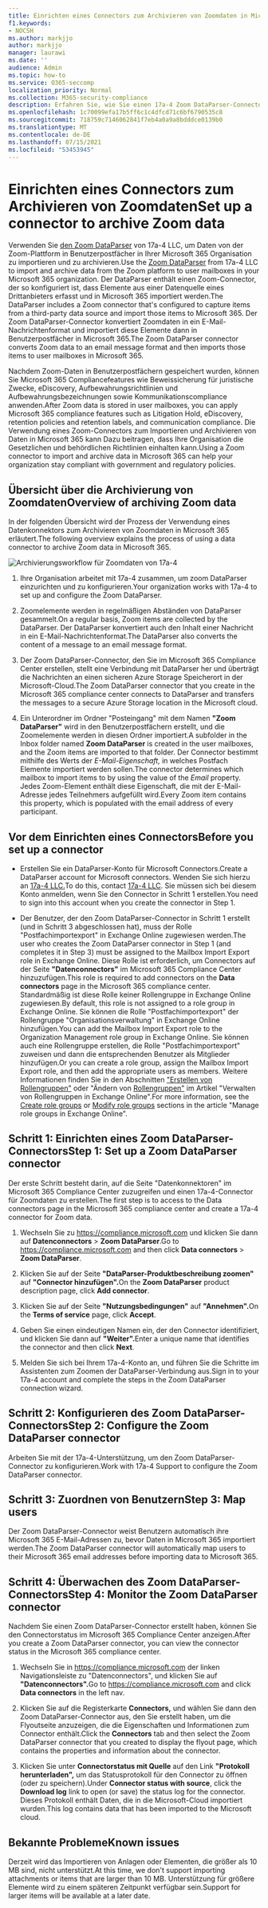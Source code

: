 ```yaml
---
title: Einrichten eines Connectors zum Archivieren von Zoomdaten in Microsoft 365
f1.keywords:
- NOCSH
ms.author: markjjo
author: markjjo
manager: laurawi
ms.date: ''
audience: Admin
ms.topic: how-to
ms.service: O365-seccomp
localization_priority: Normal
ms.collection: M365-security-compliance
description: Erfahren Sie, wie Sie einen 17a-4 Zoom DataParser-Connector zum Importieren und Archivieren von Zoomdaten in Microsoft 365 einrichten und verwenden.
ms.openlocfilehash: 1c70099efa17b5ff6c1c4dfcd71c6bf6790535c8
ms.sourcegitcommit: 718759c7146062841f7eb4a0a9a8bdddce0139b0
ms.translationtype: MT
ms.contentlocale: de-DE
ms.lasthandoff: 07/15/2021
ms.locfileid: "53453945"
---
```

# <a name="set-up-a-connector-to-archive-zoom-data"></a><span data-ttu-id="07546-103">Einrichten eines Connectors zum Archivieren von Zoomdaten</span><span class="sxs-lookup"><span data-stu-id="07546-103">Set up a connector to archive Zoom data</span></span>

<span data-ttu-id="07546-104">Verwenden Sie [den Zoom DataParser](https://www.17a-4.com/dataparser/) von 17a-4 LLC, um Daten von der Zoom-Plattform in Benutzerpostfächer in Ihrer Microsoft 365 Organisation zu importieren und zu archivieren.</span><span class="sxs-lookup"><span data-stu-id="07546-104">Use the [Zoom DataParser](https://www.17a-4.com/dataparser/) from 17a-4 LLC to import and archive data from the Zoom platform to user mailboxes in your Microsoft 365 organization.</span></span> <span data-ttu-id="07546-105">Der DataParser enthält einen Zoom-Connector, der so konfiguriert ist, dass Elemente aus einer Datenquelle eines Drittanbieters erfasst und in Microsoft 365 importiert werden.</span><span class="sxs-lookup"><span data-stu-id="07546-105">The DataParser includes a Zoom connector that's configured to capture items from a third-party data source and import those items to Microsoft 365.</span></span> <span data-ttu-id="07546-106">Der Zoom DataParser-Connector konvertiert Zoomdaten in ein E-Mail-Nachrichtenformat und importiert diese Elemente dann in Benutzerpostfächer in Microsoft 365.</span><span class="sxs-lookup"><span data-stu-id="07546-106">The Zoom DataParser connector converts Zoom data to an email message format and then imports those items to user mailboxes in Microsoft 365.</span></span>

<span data-ttu-id="07546-107">Nachdem Zoom-Daten in Benutzerpostfächern gespeichert wurden, können Sie Microsoft 365 Compliancefeatures wie Beweissicherung für juristische Zwecke, eDiscovery, Aufbewahrungsrichtlinien und Aufbewahrungsbezeichnungen sowie Kommunikationscompliance anwenden.</span><span class="sxs-lookup"><span data-stu-id="07546-107">After Zoom data is stored in user mailboxes, you can apply Microsoft 365 compliance features such as Litigation Hold, eDiscovery, retention policies and retention labels, and communication compliance.</span></span> <span data-ttu-id="07546-108">Die Verwendung eines Zoom-Connectors zum Importieren und Archivieren von Daten in Microsoft 365 kann Dazu beitragen, dass Ihre Organisation die Gesetzlichen und behördlichen Richtlinien einhalten kann.</span><span class="sxs-lookup"><span data-stu-id="07546-108">Using a Zoom connector to import and archive data in Microsoft 365 can help your organization stay compliant with government and regulatory policies.</span></span>

## <a name="overview-of-archiving-zoom-data"></a><span data-ttu-id="07546-109">Übersicht über die Archivierung von Zoomdaten</span><span class="sxs-lookup"><span data-stu-id="07546-109">Overview of archiving Zoom data</span></span>

<span data-ttu-id="07546-110">In der folgenden Übersicht wird der Prozess der Verwendung eines Datenkonnektors zum Archivieren von Zoomdaten in Microsoft 365 erläutert.</span><span class="sxs-lookup"><span data-stu-id="07546-110">The following overview explains the process of using a data connector to archive Zoom data in Microsoft 365.</span></span>

![Archivierungsworkflow für Zoomdaten von 17a-4](../media/ZoomDataParserConnectorWorkflow.png)

1. <span data-ttu-id="07546-112">Ihre Organisation arbeitet mit 17a-4 zusammen, um zoom DataParser einzurichten und zu konfigurieren.</span><span class="sxs-lookup"><span data-stu-id="07546-112">Your organization works with 17a-4 to set up and configure the Zoom DataParser.</span></span>

2. <span data-ttu-id="07546-113">Zoomelemente werden in regelmäßigen Abständen von DataParser gesammelt.</span><span class="sxs-lookup"><span data-stu-id="07546-113">On a regular basis, Zoom items are collected by the DataParser.</span></span> <span data-ttu-id="07546-114">Der DataParser konvertiert auch den Inhalt einer Nachricht in ein E-Mail-Nachrichtenformat.</span><span class="sxs-lookup"><span data-stu-id="07546-114">The DataParser also converts the content of a message to an email message format.</span></span>

3. <span data-ttu-id="07546-115">Der Zoom DataParser-Connector, den Sie im Microsoft 365 Compliance Center erstellen, stellt eine Verbindung mit DataParser her und überträgt die Nachrichten an einen sicheren Azure Storage Speicherort in der Microsoft-Cloud.</span><span class="sxs-lookup"><span data-stu-id="07546-115">The Zoom DataParser connector that you create in the Microsoft 365 compliance center connects to DataParser and transfers the messages to a secure Azure Storage location in the Microsoft cloud.</span></span>

4. <span data-ttu-id="07546-116">Ein Unterordner im Ordner "Posteingang" mit dem Namen **"Zoom DataParser"** wird in den Benutzerpostfächern erstellt, und die Zoomelemente werden in diesen Ordner importiert.</span><span class="sxs-lookup"><span data-stu-id="07546-116">A subfolder in the Inbox folder named **Zoom DataParser** is created in the user mailboxes, and the Zoom items are imported to that folder.</span></span> <span data-ttu-id="07546-117">Der Connector bestimmt mithilfe des Werts der *E-Mail-Eigenschaft,* in welches Postfach Elemente importiert werden sollen.</span><span class="sxs-lookup"><span data-stu-id="07546-117">The connector determines which mailbox to import items to by using the value of the *Email* property.</span></span> <span data-ttu-id="07546-118">Jedes Zoom-Element enthält diese Eigenschaft, die mit der E-Mail-Adresse jedes Teilnehmers aufgefüllt wird.</span><span class="sxs-lookup"><span data-stu-id="07546-118">Every Zoom item contains this property, which is populated with the email address of every participant.</span></span>

## <a name="before-you-set-up-a-connector"></a><span data-ttu-id="07546-119">Vor dem Einrichten eines Connectors</span><span class="sxs-lookup"><span data-stu-id="07546-119">Before you set up a connector</span></span>

- <span data-ttu-id="07546-120">Erstellen Sie ein DataParser-Konto für Microsoft Connectors.</span><span class="sxs-lookup"><span data-stu-id="07546-120">Create a DataParser account for Microsoft connectors.</span></span> <span data-ttu-id="07546-121">Wenden Sie sich hierzu an [17a-4 LLC.](https://www.17a-4.com/contact/)</span><span class="sxs-lookup"><span data-stu-id="07546-121">To do this, contact [17a-4 LLC](https://www.17a-4.com/contact/).</span></span> <span data-ttu-id="07546-122">Sie müssen sich bei diesem Konto anmelden, wenn Sie den Connector in Schritt 1 erstellen.</span><span class="sxs-lookup"><span data-stu-id="07546-122">You need to sign into this account when you create the connector in Step 1.</span></span>

- <span data-ttu-id="07546-123">Der Benutzer, der den Zoom DataParser-Connector in Schritt 1 erstellt (und in Schritt 3 abgeschlossen hat), muss der Rolle "Postfachimportexport" in Exchange Online zugewiesen werden.</span><span class="sxs-lookup"><span data-stu-id="07546-123">The user who creates the Zoom DataParser connector in Step 1 (and completes it in Step 3) must be assigned to the Mailbox Import Export role in Exchange Online.</span></span> <span data-ttu-id="07546-124">Diese Rolle ist erforderlich, um Connectors auf der Seite **"Datenconnectors"** im Microsoft 365 Compliance Center hinzuzufügen.</span><span class="sxs-lookup"><span data-stu-id="07546-124">This role is required to add connectors on the **Data connectors** page in the Microsoft 365 compliance center.</span></span> <span data-ttu-id="07546-125">Standardmäßig ist diese Rolle keiner Rollengruppe in Exchange Online zugewiesen.</span><span class="sxs-lookup"><span data-stu-id="07546-125">By default, this role is not assigned to a role group in Exchange Online.</span></span> <span data-ttu-id="07546-126">Sie können die Rolle "Postfachimportexport" der Rollengruppe "Organisationsverwaltung" in Exchange Online hinzufügen.</span><span class="sxs-lookup"><span data-stu-id="07546-126">You can add the Mailbox Import Export role to the Organization Management role group in Exchange Online.</span></span> <span data-ttu-id="07546-127">Sie können auch eine Rollengruppe erstellen, die Rolle "Postfachimportexport" zuweisen und dann die entsprechenden Benutzer als Mitglieder hinzufügen.</span><span class="sxs-lookup"><span data-stu-id="07546-127">Or you can create a role group, assign the Mailbox Import Export role, and then add the appropriate users as members.</span></span> <span data-ttu-id="07546-128">Weitere Informationen finden Sie in den Abschnitten ["Erstellen von Rollengruppen"](/Exchange/permissions-exo/role-groups#create-role-groups) oder "Ändern von [Rollengruppen"](/Exchange/permissions-exo/role-groups#modify-role-groups) im Artikel "Verwalten von Rollengruppen in Exchange Online".</span><span class="sxs-lookup"><span data-stu-id="07546-128">For more information, see the [Create role groups](/Exchange/permissions-exo/role-groups#create-role-groups) or [Modify role groups](/Exchange/permissions-exo/role-groups#modify-role-groups) sections in the article "Manage role groups in Exchange Online".</span></span>

## <a name="step-1-set-up-a-zoom-dataparser-connector"></a><span data-ttu-id="07546-129">Schritt 1: Einrichten eines Zoom DataParser-Connectors</span><span class="sxs-lookup"><span data-stu-id="07546-129">Step 1: Set up a Zoom DataParser connector</span></span>

<span data-ttu-id="07546-130">Der erste Schritt besteht darin, auf die Seite "Datenkonnektoren" im Microsoft 365 Compliance Center zuzugreifen und einen 17a-4-Connector für Zoomdaten zu erstellen.</span><span class="sxs-lookup"><span data-stu-id="07546-130">The first step is to access to the Data connectors page in the Microsoft 365 compliance center and create a 17a-4 connector for Zoom data.</span></span>

1. <span data-ttu-id="07546-131">Wechseln Sie zu <https://compliance.microsoft.com> und klicken Sie dann auf **Datenconnectors**  >  **Zoom DataParser**.</span><span class="sxs-lookup"><span data-stu-id="07546-131">Go to <https://compliance.microsoft.com> and then click **Data connectors** > **Zoom DataParser**.</span></span>

2. <span data-ttu-id="07546-132">Klicken Sie auf der Seite **"DataParser-Produktbeschreibung zoomen"** auf **"Connector hinzufügen".**</span><span class="sxs-lookup"><span data-stu-id="07546-132">On the **Zoom DataParser** product description page, click **Add connector**.</span></span>

3. <span data-ttu-id="07546-133">Klicken Sie auf der Seite **"Nutzungsbedingungen"** auf **"Annehmen".**</span><span class="sxs-lookup"><span data-stu-id="07546-133">On the **Terms of service** page, click **Accept**.</span></span>

4. <span data-ttu-id="07546-134">Geben Sie einen eindeutigen Namen ein, der den Connector identifiziert, und klicken Sie dann auf **"Weiter".**</span><span class="sxs-lookup"><span data-stu-id="07546-134">Enter a unique name that identifies the connector and then click **Next**.</span></span>

5. <span data-ttu-id="07546-135">Melden Sie sich bei Ihrem 17a-4-Konto an, und führen Sie die Schritte im Assistenten zum Zoomen der DataParser-Verbindung aus.</span><span class="sxs-lookup"><span data-stu-id="07546-135">Sign in to your 17a-4 account and complete the steps in the Zoom DataParser connection wizard.</span></span>

## <a name="step-2-configure-the-zoom-dataparser-connector"></a><span data-ttu-id="07546-136">Schritt 2: Konfigurieren des Zoom DataParser-Connectors</span><span class="sxs-lookup"><span data-stu-id="07546-136">Step 2: Configure the Zoom DataParser connector</span></span>

<span data-ttu-id="07546-137">Arbeiten Sie mit der 17a-4-Unterstützung, um den Zoom DataParser-Connector zu konfigurieren.</span><span class="sxs-lookup"><span data-stu-id="07546-137">Work with 17a-4 Support to configure the Zoom DataParser connector.</span></span>

## <a name="step-3-map-users"></a><span data-ttu-id="07546-138">Schritt 3: Zuordnen von Benutzern</span><span class="sxs-lookup"><span data-stu-id="07546-138">Step 3: Map users</span></span>

<span data-ttu-id="07546-139">Der Zoom DataParser-Connector weist Benutzern automatisch ihre Microsoft 365 E-Mail-Adressen zu, bevor Daten in Microsoft 365 importiert werden.</span><span class="sxs-lookup"><span data-stu-id="07546-139">The Zoom DataParser connector will automatically map users to their Microsoft 365 email addresses before importing data to Microsoft 365.</span></span>

## <a name="step-4-monitor-the-zoom-dataparser-connector"></a><span data-ttu-id="07546-140">Schritt 4: Überwachen des Zoom DataParser-Connectors</span><span class="sxs-lookup"><span data-stu-id="07546-140">Step 4: Monitor the Zoom DataParser connector</span></span>

<span data-ttu-id="07546-141">Nachdem Sie einen Zoom DataParser-Connector erstellt haben, können Sie den Connectorstatus im Microsoft 365 Compliance Center anzeigen.</span><span class="sxs-lookup"><span data-stu-id="07546-141">After you create a Zoom DataParser connector, you can view the connector status in the Microsoft 365 compliance center.</span></span>

1. <span data-ttu-id="07546-142">Wechseln Sie in <https://compliance.microsoft.com> der linken Navigationsleiste zu "Datenconnectors", und klicken Sie auf **"Datenconnectors".**</span><span class="sxs-lookup"><span data-stu-id="07546-142">Go to <https://compliance.microsoft.com> and click **Data connectors** in the left nav.</span></span>

2. <span data-ttu-id="07546-143">Klicken Sie auf die Registerkarte **Connectors,** und wählen Sie dann den Zoom DataParser-Connector aus, den Sie erstellt haben, um die Flyoutseite anzuzeigen, die die Eigenschaften und Informationen zum Connector enthält.</span><span class="sxs-lookup"><span data-stu-id="07546-143">Click the **Connectors** tab and then select the Zoom DataParser connector that you created to display the flyout page, which contains the properties and information about the connector.</span></span>

3. <span data-ttu-id="07546-144">Klicken Sie unter **Connectorstatus mit Quelle** auf den Link **"Protokoll herunterladen",** um das Statusprotokoll für den Connector zu öffnen (oder zu speichern).</span><span class="sxs-lookup"><span data-stu-id="07546-144">Under **Connector status with source**, click the **Download log** link to open (or save) the status log for the connector.</span></span> <span data-ttu-id="07546-145">Dieses Protokoll enthält Daten, die in die Microsoft-Cloud importiert wurden.</span><span class="sxs-lookup"><span data-stu-id="07546-145">This log contains data that has been imported to the Microsoft cloud.</span></span>

## <a name="known-issues"></a><span data-ttu-id="07546-146">Bekannte Probleme</span><span class="sxs-lookup"><span data-stu-id="07546-146">Known issues</span></span>

<span data-ttu-id="07546-147">Derzeit wird das Importieren von Anlagen oder Elementen, die größer als 10 MB sind, nicht unterstützt.</span><span class="sxs-lookup"><span data-stu-id="07546-147">At this time, we don't support importing attachments or items that are larger than 10 MB.</span></span> <span data-ttu-id="07546-148">Unterstützung für größere Elemente wird zu einem späteren Zeitpunkt verfügbar sein.</span><span class="sxs-lookup"><span data-stu-id="07546-148">Support for larger items will be available at a later date.</span></span>
